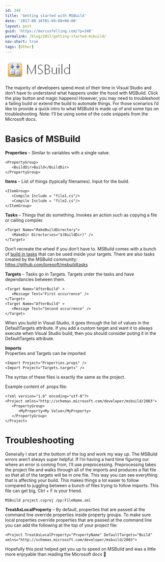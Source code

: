 ```yaml
---
id: 348
title: 'Getting started with MSBuild'
date: '2017-08-16T01:09:08+00:00'
layout: post
guid: 'https://marcusfelling.com/?p=348'
permalink: /blog/2017/getting-started-msbuild/
nav-short: true
tags: [Other]
---
```


![MSBuild ](/content/uploads/2017/08/MSBuild.png)

The majority of developers spend most of their time in Visual Studio and don’t have to understand what happens under the hood with MSBuild. Click the play button and magic happens! However, you may need to troubleshoot a failing build or extend the build to automate things. For those scenarios I’d like to provide a quick intro to what MSBuild is made up of and some tips on troubleshooting. Note: I’ll be using some of the code snippets from the Microsoft docs.

# Basics of MSBuild

**Properties** – Similar to variables with a single value.

```
<PropertyGroup>
   <BuildDir>Build</BuildDir>
</PropertyGroup>
```

**Items** – List of things (typically filenames). Input for the build.

```
<ItemGroup>
   <Compile Include = "file1.cs"/>
   <Compile Include = "file2.cs"/>
</ItemGroup>
```

**Tasks** – Things that do something. Invokes an action such as copying a file or calling compiler.

```
<Target Name="MakeBuildDirectory">
   <MakeDir Directories="$(BuildDir)" />
</Target>
```

Don’t recreate the wheel if you don’t have to. MSBuild comes with a bunch of [build in tasks](https://msdn.microsoft.com/en-us/library/7z253716.aspx) that can be used inside your targets. There are also tasks created by the MSBuild community: <https://github.com/loresoft/msbuildtasks>

**Targets** – Tasks go in Targets. Targets order the tasks and have dependancies between them.

```
<Target Name="AfterBuild" >
   <Message Text="First occurrence" />
</Target>
<Target Name="AfterBuild" >
   <Message Text="Second occurrence" />
</Target>
```

When you build in Visual Studio, it goes through the list of values in the DefaultTargets attribute. If you add a custom target and want it to always execute when Visual Studio build, then you should consider puting it in the DefaultTargets attribute.

**Imports**  
Properties and Targets can be imported

```
<Import Project="Properties.props" />
<Import Project="Targets.targets" />
```

The syntax of these files is exactly the same as the project.

Example content of .props file:

```
<?xml version="1.0" encoding="utf-8"?>
<Project xmlns="http://schemas.microsoft.com/developer/msbuild/2003">
   <PropertyGroup>
      <MyProperty>My Value</MyProperty>
   </PropertyGroup>
</Project>
```

# Troubleshooting

Generally I start at the bottom of the log and work my way up. The MSBuild errors aren’t always super helpful. If I’m having a hard time figuring our where an error is coming from, I’ll use preprocessing. Preprocessing takes the project file and walks through all of the imports and produces a flat file so that all of the targets will be in one file. This way you can see everything that is affecting your build. This makes things a lot easier to follow compared to juggling between a bunch of files trying to follow imports. This file can get big, Ctrl + F is your friend.

```
MSBuild project.csproj /pp:FileName.xml
```

**TreatAsLocalProperty** – By default, properties that are passed at the command line override properties inside property groups. To make sure local properties override properties that are passed at the command line you can add the following at the top of your project file:

```
<Project TreatAsLocalProperty="PropertyName" DefaultTargets="Build" xmlns="http://schemas.microsoft.com/developer/msbuild/2003">
```

Hopefully this post helped get you up to speed on MSBuild and was a little more enjoyable than reading the Microsoft docs 🙂